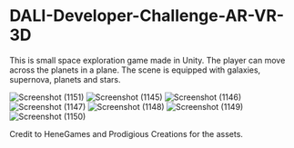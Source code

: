 # DALI-Developer-Challenge-AR-VR-3D

This is small space exploration game made in Unity. The player can move across the planets in a plane. The scene is equipped with galaxies, supernova, planets and stars.


![Screenshot (1151)](https://github.com/ChowtooriKedari/DALI-Developer-Challenge-AR-VR-3D/assets/53082047/795540f4-5175-43ae-99fb-a938d12b0450)
![Screenshot (1145)](https://github.com/ChowtooriKedari/DALI-Developer-Challenge-AR-VR-3D/assets/53082047/30d31dfd-2f00-4027-8d52-8c8fead957d2)
![Screenshot (1146)](https://github.com/ChowtooriKedari/DALI-Developer-Challenge-AR-VR-3D/assets/53082047/3d520e99-b9da-4220-bf2c-59ec08ddfb31)
![Screenshot (1147)](https://github.com/ChowtooriKedari/DALI-Developer-Challenge-AR-VR-3D/assets/53082047/8d95572a-849b-475b-8e7a-f270a0a59d74)
![Screenshot (1148)](https://github.com/ChowtooriKedari/DALI-Developer-Challenge-AR-VR-3D/assets/53082047/bc532a24-8a13-422e-8357-23c824df1900)
![Screenshot (1149)](https://github.com/ChowtooriKedari/DALI-Developer-Challenge-AR-VR-3D/assets/53082047/d5340331-c243-42b8-9e0a-1d1bbfda8f71)
![Screenshot (1150)](https://github.com/ChowtooriKedari/DALI-Developer-Challenge-AR-VR-3D/assets/53082047/450748b5-1f38-489d-9393-58f796b8cd08)


Credit to HeneGames and Prodigious Creations for the assets.
